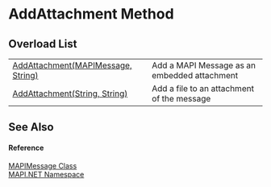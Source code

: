 # AddAttachment Method


## Overload List
<table>
<tr>
<td><a href="M_MAPI_NET_MAPIMessage_AddAttachment.md">AddAttachment(MAPIMessage, String)</a></td>
<td>Add a MAPI Message as an embedded attachment</td></tr>
<tr>
<td><a href="M_MAPI_NET_MAPIMessage_AddAttachment_1.md">AddAttachment(String, String)</a></td>
<td>Add a file to an attachment of the message</td></tr>
</table>

## See Also


#### Reference
<a href="T_MAPI_NET_MAPIMessage.md">MAPIMessage Class</a>  
<a href="N_MAPI_NET.md">MAPI.NET Namespace</a>  
